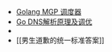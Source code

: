 - [Golang MGP 调度器](https://mp.weixin.qq.com/s?__biz=MzAwNjMxMTgwNw==&mid=2247490447&idx=1&sn=6b9d3acfa7c86a04dab3fc54eedabca7&chksm=9b0e019fac798889170b189d7476ec382b5bc19ebfc9c7ceabe6b4322d3323dc7d2ab4bdd359#rd)
- [Go DNS解析原理及调优](https://tech.meipian.cn/go-dnsjie-xi-yuan-li-ji-diao-you/)
-
- [[男生道歉的统一标准答案]]